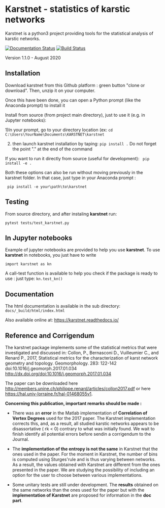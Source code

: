 # Karstnet - statistics of karstic networks

Karstnet is a python3 project providing tools for the statistical analysis of karstic networks.

[![Documentation Status](https://readthedocs.org/projects/karstnet/badge/?version=latest)](https://karstnet.readthedocs.io/en/latest/?badge=latest)
[![Build Status](https://travis-ci.org/UniNE-CHYN/karstnet.svg?branch=master)](https://travis-ci.org/UniNE-CHYN/karstnet)


Version 1.1.0 - August 2020



## Installation

Download karstnet from this Github platform : green button "clone or download". Then, unzip it on your computer. 

Once this have been done, you can open a Python prompt (like the Anaconda prompt) to install it 

Install from source (from project main directory), just to use it (e.g. in Jupyter notebooks): 

1)In your prompt, go to your directory location (ex: 
`cd C:\Users\YourName\Documents\KARSTNET\karstnet`

2) then launch karstnet installation by taping:
`pip install .`
Do not forget the point "." at the end of the command

If you want to run it directly from source (useful for development):
` pip install -e .`

Both these options can also be run without moving previously in the karstnet folder. 
In that case, just type in your Anaconda prompt :

` pip install -e your\path\to\karstnet` 

## Testing

From source directory, and after instaling **karstnet** run:

`pytest tests/test_karstnet.py`

## In Jupyter notebooks

Example of jupyter notebooks are provided to help you use **karstnet**. 
To use **karstnet** in notebooks, you just have to write

`import karstnet as kn`

A call-test function is available to help you check if the package is ready to use : just type: 
`kn.test_kn()`

## Documentation

The html documentation is available in the sub directory:  ``docs/_build/html/index.html``

Also available online at: https://karstnet.readthedocs.io/

## Reference and Corrigendum

The karstnet package implements some of the statistical metrics that were
investigated and discussed in:
Collon, P., Bernasconi D., Vuilleumier C., and Renard P., 2017, Statistical
metrics for the characterization of karst network geometry and topology.
Geomorphology. 283: 122-142 doi:10.1016/j.geomorph.2017.01.034
<http://dx.doi.org/doi:10.1016/j.geomorph.2017.01.034>

The paper can be downloaded here
<http://members.unine.ch/philippe.renard/articles/collon2017.pdf> or here <https://hal.univ-lorraine.fr/hal-01468055v1>. 

**Concerning this publication, important remarks should be made :** 

- There was an **error** in the Matlab implementation of **Correlation of Vertex Degrees** used for the 2017 paper. 
The Karstnet implementation corrects this, and, as a result, all studied karstic networks appears to be disassortative ( rk < 0)
contrary to what was initially found. We wait to finish identify all potential errors before sendin a corrigendum to the Journal.

- The **implementation of the entropy is not the same** in Karstnet that the ones used in the paper. For the moment in Karstnet, 
the number of bins is computed using Sturges'rule and is thus varying between networks. As a result, the values obtained with Karstnet 
are different from the ones presented in the paper. We are studying the possibility of including an option for the user 
to choose between various implementations. 

- Some unitary tests are still under development. The **results** obtained on the same networks than the ones used for the paper but 
with the **implementation of Karstnet** are proposed for information in the **doc part**. 

